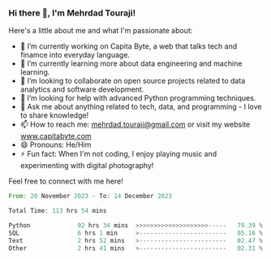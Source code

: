 ### Hi there 👋, I'm Mehrdad Touraji!


Here's a little about me and what I'm passionate about:

- 🔭 I’m currently working on Capita Byte, a web that talks tech and finamce into everyday language.
- 🌱 I’m currently learning more about data engineering and machine learning.
- 👯 I’m looking to collaborate on open source projects related to data analytics and software development.
- 🤔 I’m looking for help with advanced Python programming techniques.
- 💬 Ask me about anything related to tech, data, and programming - I love to share knowledge!
- 📫 How to reach me: mehrdad.touraji@gmail.com or visit my website www.capitabyte.com
- 😄 Pronouns: He/Him
- ⚡ Fun fact: When I'm not coding, I enjoy playing music and experimenting with digital photography!

Feel free to connect with me here!


<!--START_SECTION:waka-->

```rust
From: 20 November 2023 - To: 14 December 2023

Total Time: 113 hrs 54 mins

Python             92 hrs 34 mins  >>>>>>>>>>>>>>>>>>>>-----   79.39 %
SQL                6 hrs 1 min     >------------------------   05.16 %
Text               2 hrs 52 mins   >------------------------   02.47 %
Other              2 hrs 41 mins   >------------------------   02.31 %
```

<!--END_SECTION:waka-->
